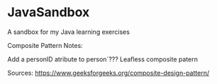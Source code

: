# JavaSandbox
A sandbox for my Java learning exercises





Composite Pattern Notes:

Add a personID atribute to person´??? 
Leafless composite patern 


Sources:
https://www.geeksforgeeks.org/composite-design-pattern/